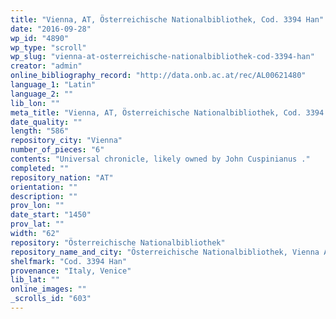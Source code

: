 ```yaml
---
title: "Vienna, AT, Österreichische Nationalbibliothek, Cod. 3394 Han"
date: "2016-09-28"
wp_id: "4890"
wp_type: "scroll"
wp_slug: "vienna-at-osterreichische-nationalbibliothek-cod-3394-han"
creator: "admin"
online_bibliography_record: "http://data.onb.ac.at/rec/AL00621480"
language_1: "Latin"
language_2: ""
lib_lon: ""
meta_title: "Vienna, AT, Österreichische Nationalbibliothek, Cod. 3394 Han"
date_quality: ""
length: "586"
repository_city: "Vienna"
number_of_pieces: "6"
contents: "Universal chronicle, likely owned by John Cuspinianus ."
completed: ""
repository_nation: "AT"
orientation: ""
description: ""
prov_lon: ""
date_start: "1450"
prov_lat: ""
width: "62"
repository: "Österreichische Nationalbibliothek"
repository_name_and_city: "Österreichische Nationalbibliothek, Vienna AT"
shelfmark: "Cod. 3394 Han"
provenance: "Italy, Venice"
lib_lat: ""
online_images: ""
_scrolls_id: "603"
---
```



